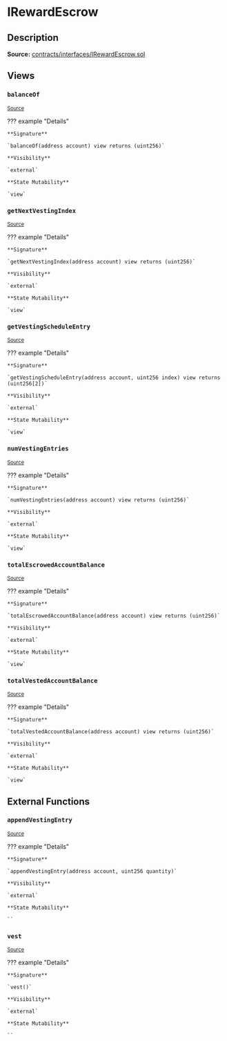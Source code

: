 # IRewardEscrow

## Description

**Source:** [contracts/interfaces/IRewardEscrow.sol](https://github.com/Synthetixio/synthetix/tree/v2.72.0-alpha/contracts/interfaces/IRewardEscrow.sol)

## Views

### `balanceOf`

<sub>[Source](https://github.com/Synthetixio/synthetix/tree/v2.72.0-alpha/contracts/interfaces/IRewardEscrow.sol#L6)</sub>

??? example "Details"

    **Signature**

    `balanceOf(address account) view returns (uint256)`

    **Visibility**

    `external`

    **State Mutability**

    `view`

### `getNextVestingIndex`

<sub>[Source](https://github.com/Synthetixio/synthetix/tree/v2.72.0-alpha/contracts/interfaces/IRewardEscrow.sol#L16)</sub>

??? example "Details"

    **Signature**

    `getNextVestingIndex(address account) view returns (uint256)`

    **Visibility**

    `external`

    **State Mutability**

    `view`

### `getVestingScheduleEntry`

<sub>[Source](https://github.com/Synthetixio/synthetix/tree/v2.72.0-alpha/contracts/interfaces/IRewardEscrow.sol#L14)</sub>

??? example "Details"

    **Signature**

    `getVestingScheduleEntry(address account, uint256 index) view returns (uint256[2])`

    **Visibility**

    `external`

    **State Mutability**

    `view`

### `numVestingEntries`

<sub>[Source](https://github.com/Synthetixio/synthetix/tree/v2.72.0-alpha/contracts/interfaces/IRewardEscrow.sol#L8)</sub>

??? example "Details"

    **Signature**

    `numVestingEntries(address account) view returns (uint256)`

    **Visibility**

    `external`

    **State Mutability**

    `view`

### `totalEscrowedAccountBalance`

<sub>[Source](https://github.com/Synthetixio/synthetix/tree/v2.72.0-alpha/contracts/interfaces/IRewardEscrow.sol#L10)</sub>

??? example "Details"

    **Signature**

    `totalEscrowedAccountBalance(address account) view returns (uint256)`

    **Visibility**

    `external`

    **State Mutability**

    `view`

### `totalVestedAccountBalance`

<sub>[Source](https://github.com/Synthetixio/synthetix/tree/v2.72.0-alpha/contracts/interfaces/IRewardEscrow.sol#L12)</sub>

??? example "Details"

    **Signature**

    `totalVestedAccountBalance(address account) view returns (uint256)`

    **Visibility**

    `external`

    **State Mutability**

    `view`

## External Functions

### `appendVestingEntry`

<sub>[Source](https://github.com/Synthetixio/synthetix/tree/v2.72.0-alpha/contracts/interfaces/IRewardEscrow.sol#L19)</sub>

??? example "Details"

    **Signature**

    `appendVestingEntry(address account, uint256 quantity)`

    **Visibility**

    `external`

    **State Mutability**

    ``

### `vest`

<sub>[Source](https://github.com/Synthetixio/synthetix/tree/v2.72.0-alpha/contracts/interfaces/IRewardEscrow.sol#L21)</sub>

??? example "Details"

    **Signature**

    `vest()`

    **Visibility**

    `external`

    **State Mutability**

    ``
